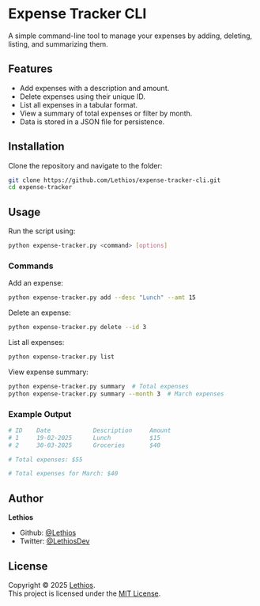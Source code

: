 # Expense Tracker CLI

A simple command-line tool to manage your expenses by adding, deleting, listing, and summarizing them.


## Features
- Add expenses with a description and amount.
- Delete expenses using their unique ID.
- List all expenses in a tabular format.
- View a summary of total expenses or filter by month.
- Data is stored in a JSON file for persistence.


## Installation
Clone the repository and navigate to the folder:
```bash
git clone https://github.com/Lethios/expense-tracker-cli.git
cd expense-tracker
```


## Usage
Run the script using:
```bash
python expense-tracker.py <command> [options]
```


### Commands
Add an expense:
```bash
python expense-tracker.py add --desc "Lunch" --amt 15
```
Delete an expense:
```bash
python expense-tracker.py delete --id 3
```
List all expenses:
```bash
python expense-tracker.py list
```
View expense summary:
```bash
python expense-tracker.py summary  # Total expenses
python expense-tracker.py summary --month 3  # March expenses
```
### Example Output
```bash
# ID    Date            Description     Amount  
# 1     19-02-2025      Lunch           $15  
# 2     30-03-2025      Groceries       $40

# Total expenses: $55

# Total expenses for March: $40
```


## Author
**Lethios**
- Github: [@Lethios](https://github.com/Lethios)
- Twitter: [@LethiosDev](https://x.com/LethiosDev)


## License
Copyright © 2025 [Lethios](https://github.com/Lethios).  
This project is licensed under the [MIT License](LICENSE).
